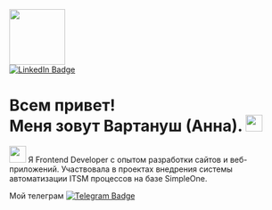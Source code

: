 
<div id="header" >
  <img src="https://media.giphy.com/media/XwBzLXzYq7ljHBXkHk/giphy.gif" width="100"/>
</div>

<div id="badges" >
  <a href="https://www.linkedin.com/in/vartanush-sogbatyan/">
    <img src="https://img.shields.io/badge/LinkedIn-blue?style=for-the-badge&logo=linkedin&logoColor=white" alt="LinkedIn Badge"/>
  </a>
<h1>
  Всем привет! <br>
  Меня зовут Вартануш (Анна).
  <img src="https://media.giphy.com/media/hvRJCLFzcasrR4ia7z/giphy.gif" width="30px"/>
</h1>
</div>


<img src="https://media.giphy.com/media/WUlplcMpOCEmTGBtBW/giphy.gif" width="30"> Я Frontend Developer   с опытом разработки сайтов и веб-приложений. Участвовала в проектах внедрения системы автоматизации ITSM процессов на базе SimpleOne.

Мой телеграм [![Telegram Badge](https://img.shields.io/badge/AnnaS0711-blue?style=flat&logo=Telegram&logoColor=white)](https://t.me/annaS0711)
